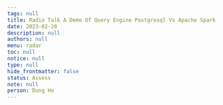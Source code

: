 ```yaml
---
tags: null
title: Radio Talk A Demo Of Query Engine Postgresql Vs Apache Spark
date: 2023-02-20
description: null
authors: null
menu: radar
toc: null
notice: null
type: null
hide_frontmatter: false
status: Assess
note: null
person: Dung Ho
---
```


